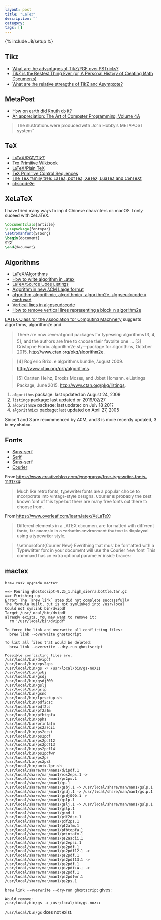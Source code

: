 ```yaml
---
layout: post
title: "LaTex"
description: ""
category:
tags: []
---
```

{% include JB/setup %}


## Tikz
- [What are the advantages of TikZ/PGF over PSTricks?](https://tex.stackexchange.com/questions/6676/what-are-the-advantages-of-tikz-pgf-over-pstricks?noredirect=1&lq=1)
- [TikZ is the Bestest Thing Ever (or, A Personal History of Creating Math Documents)](https://mathdancing.wordpress.com/2012/09/07/personal-history-of-creating-math-documents/)
- [What are the relative strengths of TikZ and Asymptote?](https://tex.stackexchange.com/questions/39577/what-are-the-relative-strengths-of-tikz-and-asymptote)

## MetaPost
- [How on earth did Knuth do it?](https://tex.stackexchange.com/questions/24671/how-on-earth-did-knuth-do-it)
- [An appreciation: The Art of Computer Programming, Volume 4A](https://tug.org/books/reviews/knuth4a.html)
> The illustrations were produced with John Hobby’s METAPOST system.” 


## TeX
- [LaTeX/PGF/TikZ](https://en.wikibooks.org/wiki/LaTeX/PGF/TikZ)
- [Tex Primitive Wikibook](https://en.wikibooks.org/wiki/TeX)
- [LaTeX/Plain TeX](https://en.wikibooks.org/wiki/LaTeX/Plain_TeX)
- [TeX Primitive Control Sequences](http://www.tug.org/utilities/plain/cseq.html)
- [The TeX family tree: LaTeX, pdfTeX, XeTeX, LuaTeX and ConTeXt](https://www.overleaf.com/learn/latex/Articles/The_TeX_family_tree:_LaTeX,_pdfTeX,_XeTeX,_LuaTeX_and_ConTeXt)
- [clrscode3e](https://ctan.org/pkg/clrscode3e)

## XeLaTeX
I have tried many ways to input Chinese characters on macOS. I only suceed with
XeLaTeX.

```latex
\documentclass{article}
\usepackage{fontspec}
\setromanfont{STSong}
\begin{document}
中文
\end{document}
```

## Algorithms
- [LaTeX/Algorithms](https://en.wikibooks.org/wiki/LaTeX/Algorithms#Typesetting_using_the_algorithm2e_package)
- [How to write algorithm in Latex](http://shantoroy.com/latex/how-to-write-algorithm-in-latex/)
- [LaTeX/Source Code Listings](https://en.wikibooks.org/wiki/LaTeX/Source_Code_Listings#The_minted_package)
- [Algorithm in new ACM Large format](https://tex.stackexchange.com/questions/359021/algorithm-in-new-acm-large-format)
- [algorithm, algorithmic, algorithmicx, algorithm2e, algpseudocode = confused](https://tex.stackexchange.com/questions/229355/algorithm-algorithmic-algorithmicx-algorithm2e-algpseudocode-confused)
- [Vertical lines in algpseudocode](https://tex.stackexchange.com/questions/326936/vertical-lines-in-algpseudocode)
- [How to remove vertical lines representing a block in algorithm2e](https://tex.stackexchange.com/questions/250310/how-to-remove-vertical-lines-representing-a-block-in-algorithm2e)

[LATEX Class for the Association for Computing Machinery](https://www.acm.org/binaries/content/assets/publications/consolidated-tex-template/acmart.pdf) suggests algorithms, algorithm2e and

> There are now several good packages for typeseing algorithms [3, 4, 5], and the authors
are free to choose their favorite one.
> ...
> [3] Cristophe Fiorio. algorithm2e.sty—package for algorithms, October 2015. http://www.ctan.org/pkg/algorithm2e.

> [4] Rog´erio Brito. e algorithms bundle, August 2009. http://www.ctan.org/pkg/algorithms.

> [5] Carsten Heinz, Brooks Moses, and Jobst Homann. e Listings Package, June 2015. http://www.ctan.org/pkg/listings.


1. `algorithms` package: last updated on August 24, 2009
2. `listings` package: last updated on 2019/02/27
3. `algorithm2e` package: last updated on July 18 2017
4. `algorithmicx` package: last updated on April 27, 2005

Since 1 and 3 are recommended by ACM, and 3 is more recently updated, 3 is my
choice.


## Fonts
- [Sans-serif](https://en.wikipedia.org/wiki/Sans-serif)
- [Serif](https://en.wikipedia.org/wiki/Serif)
- [Sans-serif](https://en.wikipedia.org/wiki/Sans-serif)
- [Courier](https://en.wikipedia.org/wiki/Courier_(typeface))

From https://www.creativebloq.com/typography/free-typewriter-fonts-1131774:
> Much like retro fonts, typewriter fonts are a popular choice to incorporate into vintage-style designs. Courier is probably the best known font of this type but there are many free fonts out there to choose from.

From https://www.overleaf.com/learn/latex/XeLaTeX:
> Different elements in a LATEX document are formatted with different fonts, for example in a verbatim environment the text is displayed using a typewriter style.

> \setmonofont{Courier New}
Everithing that must be formatted with a Typewritter font in your document will use the Courier New font. This command has an extra optional parameter inside braces:

## mactex
`brew cask upgrade mactex`:
```
==> Pouring ghostscript-9.26_1.high_sierra.bottle.tar.gz
==> Finishing up
Error: The `brew link` step did not complete successfully
The formula built, but is not symlinked into /usr/local
Could not symlink bin/dvipdf
Target /usr/local/bin/dvipdf
already exists. You may want to remove it:
  rm '/usr/local/bin/dvipdf'

To force the link and overwrite all conflicting files:
  brew link --overwrite ghostscript

To list all files that would be deleted:
  brew link --overwrite --dry-run ghostscript

Possible conflicting files are:
/usr/local/bin/dvipdf
/usr/local/bin/eps2eps
/usr/local/bin/gs -> /usr/local/bin/gs-noX11
/usr/local/bin/gsbj
/usr/local/bin/gsdj
/usr/local/bin/gsdj500
/usr/local/bin/gslj
/usr/local/bin/gslp
/usr/local/bin/gsnd
/usr/local/bin/lprsetup.sh
/usr/local/bin/pdf2dsc
/usr/local/bin/pdf2ps
/usr/local/bin/pf2afm
/usr/local/bin/pfbtopfa
/usr/local/bin/pphs
/usr/local/bin/printafm
/usr/local/bin/ps2ascii
/usr/local/bin/ps2epsi
/usr/local/bin/ps2pdf
/usr/local/bin/ps2pdf12
/usr/local/bin/ps2pdf13
/usr/local/bin/ps2pdf14
/usr/local/bin/ps2pdfwr
/usr/local/bin/ps2ps
/usr/local/bin/ps2ps2
/usr/local/bin/unix-lpr.sh
/usr/local/share/man/man1/dvipdf.1
/usr/local/share/man/man1/eps2eps.1 -> /usr/local/share/man/man1/ps2ps.1
/usr/local/share/man/man1/gs.1
/usr/local/share/man/man1/gsbj.1 -> /usr/local/share/man/man1/gslp.1
/usr/local/share/man/man1/gsdj.1 -> /usr/local/share/man/man1/gslp.1
/usr/local/share/man/man1/gsdj500.1 -> /usr/local/share/man/man1/gslp.1
/usr/local/share/man/man1/gslj.1 -> /usr/local/share/man/man1/gslp.1
/usr/local/share/man/man1/gslp.1
/usr/local/share/man/man1/gsnd.1
/usr/local/share/man/man1/pdf2dsc.1
/usr/local/share/man/man1/pdf2ps.1
/usr/local/share/man/man1/pf2afm.1
/usr/local/share/man/man1/pfbtopfa.1
/usr/local/share/man/man1/printafm.1
/usr/local/share/man/man1/ps2ascii.1
/usr/local/share/man/man1/ps2epsi.1
/usr/local/share/man/man1/ps2pdf.1
/usr/local/share/man/man1/ps2pdf12.1 -> /usr/local/share/man/man1/ps2pdf.1
/usr/local/share/man/man1/ps2pdf13.1 -> /usr/local/share/man/man1/ps2pdf.1
/usr/local/share/man/man1/ps2pdf14.1 -> /usr/local/share/man/man1/ps2pdf.1
/usr/local/share/man/man1/ps2pdfwr.1
/usr/local/share/man/man1/ps2ps.1
```

`brew link --overwrite --dry-run ghostscript` gives:
```
Would remove:
/usr/local/bin/gs -> /usr/local/bin/gs-noX11
```

`/usr/local/bin/gs` does not exist.
